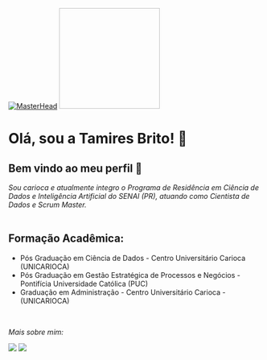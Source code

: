 
[![MasterHead](https://www.viajaquepassa.com.br/wp-content/uploads/2021/06/Parque_Lage_Rio_de_Janeiro.jpg)](https://github.com/tamiressbrito)
<img WIDTH=200 HEIGHT=200>

# Olá, sou a Tamires Brito! 🥰

## Bem vindo ao meu perfil 🫰

_Sou carioca e atualmente integro o Programa de Residência em Ciência de Dados e Inteligência Artificial do SENAI (PR), atuando como Cientista de Dados e Scrum Master._ </br></br>

## Formação Acadêmica:

* Pós Graduação em Ciência de Dados - Centro Universitário Carioca (UNICARIOCA)
* Pós Graduação em Gestão Estratégica de Processos e Negócios - Pontifícia Universidade Católica (PUC) 
* Graduação em Administração - Centro Universitário Carioca - (UNICARIOCA)

</br>
 
_Mais sobre mim:_

[<img src="https://img.shields.io/badge/linkedin-%230077B5.svg?&style=for-the-badge&logo=linkedin&logoColor=white" />](https://www.linkedin.com/in/tamiresbrito/) [<img src = "https://img.shields.io/badge/instagram-%23E4405F.svg?&style=for-the-badge&logo=instagram&logoColor=white">](https://www.instagram.com/tamires_brito/)





